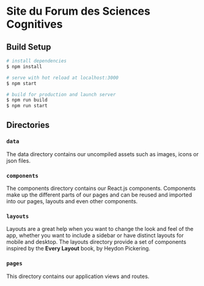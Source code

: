 # Site du Forum des Sciences Cognitives



## Build Setup

```bash
# install dependencies
$ npm install

# serve with hot reload at localhost:3000
$ npm start

# build for production and launch server
$ npm run build
$ npm run start
```



## Directories

### `data`

The data directory contains our uncompiled assets such as images, icons or json files.


### `components`

The components directory contains our React.js components. Components make up the different parts of our pages and can be reused and imported into our pages, layouts and even other components.


### `layouts`

Layouts are a great help when you want to change the look and feel of the app, whether you want to include a sidebar or have distinct layouts for mobile and desktop. The layouts directory provide a set of components inspired by the **Every Layout** book, by Heydon Pickering. 

### `pages`

This directory contains our application views and routes.
